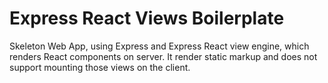 # Express React Views Boilerplate

Skeleton Web App, using Express and Express React view engine, which renders React components on server. It render static markup and does not support mounting those views on the client.
